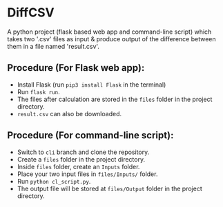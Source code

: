 # DiffCSV
   A python project (flask based web app and command-line script) which takes two '.csv' files as input & produce output of the difference between them in a file named 'result.csv'.
   

## Procedure (For Flask web app):
   - Install Flask (run `pip3 install Flask` in the terminal)
   - Run `flask run`.
   - The files after calculation are stored in the `files` folder in the project directory.
   - `result.csv` can also be downloaded.
   
## Procedure (For command-line script):
   - Switch to `cli` branch and clone the repository.
   - Create a `files` folder in the project directory.
   - Inside `files` folder, create an `Inputs` folder.
   - Place your two input files in `files/Inputs/` folder.
   - Run `python cl_script.py`.
   - The output file will be stored at `files/Output` folder in the project directory.
   